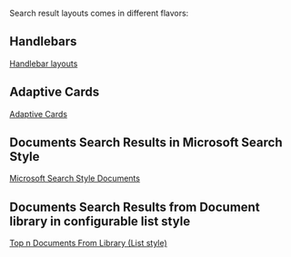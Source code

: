 
Search result layouts comes in different flavors: 

## Handlebars
[Handlebar layouts](/Results/Handlebars/Handlebars%20Result%20layouts.md)

## Adaptive Cards
[Adaptive Cards](/Results/Adaptive%20Cards/Adaptive%20Cards%20layouts.md)

## Documents Search Results in Microsoft Search Style
 [Microsoft Search Style Documents](/Results/Microsoft%20Search%20Style%20Documents/Microsoft%20Search%20Documents%20layouts.md)

## Documents Search Results from Document library in configurable list style
 [Top n Documents From Library (List style)](/Results/Top%20N%20Documents%20From%20Library%20List/Flexbox%20list%20layout.md)